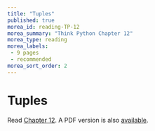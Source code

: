 ```yaml
---
title: "Tuples"
published: true
morea_id: reading-TP-12
morea_summary: "Think Python Chapter 12"
morea_type: reading
morea_labels:
 - 9 pages
 - recommended
morea_sort_order: 2
---
```

# Tuples

Read [Chapter 12](http://www.greenteapress.com/thinkpython/html/thinkpython013.html#toc59). A PDF version is also [available]({{site.baseurl}}/morea/materials/thinkpython.pdf).